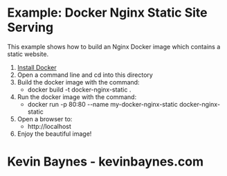 # Example: Docker Nginx Static Site Serving

This example shows how to build an Nginx Docker image which contains a static website.

1. [Install Docker](https://docs.docker.com/install/)
2. Open a command line and cd into this directory
3. Build the docker image with the command:
   * docker build -t docker-nginx-static .
4. Run the docker image with the command:
   * docker run -p 80:80 --name my-docker-nginx-static docker-nginx-static
5. Open a browser to:
   * http://localhost
6. Enjoy the beautiful image!

# Kevin Baynes - kevinbaynes.com